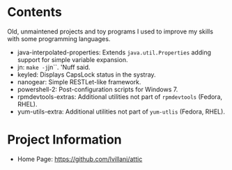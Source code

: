 Contents
========

Old, unmaintened projects and toy programs I used to improve my skills with some
programming languages.

 * java-interpolated-properties: Extends `java.util.Properties` adding support
   for simple variable expansion.
 * jn: `make -j`jn``. 'Nuff said.
 * keyled: Displays CapsLock status in the systray.
 * nanogear: Simple RESTLet-like framework.
 * powershell-2: Post-configuration scripts for Windows 7.
 * rpmdevtools-extras: Additional utilities not part of `rpmdevtools`
   (Fedora, RHEL).
 * yum-utils-extra: Additional utilities not part of `yum-utlis` (Fedora, RHEL).




Project Information
===================

 * Home Page: https://github.com/lvillani/attic
